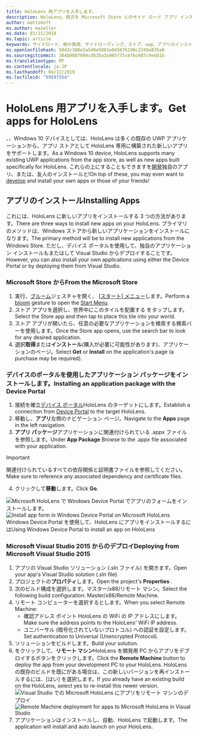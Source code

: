 ```yaml
---
title: HoloLens 用アプリを入手します。
description: HoloLens、両方を Microsoft Store とのサイド ロード アプリ インストールについて説明します。
author: mattzmsft
ms.author: mazeller
ms.date: 03/21/2018
ms.topic: article
keywords: サイドロード、側の負荷、サイドローディング、ストア、uwp、アプリのインストール
ms.openlocfilehash: 5042c380e3a548e5001e045676190c2349a835a0
ms.sourcegitcommit: 384b0087899cd835a3a965f75c6f6c607c9edd1b
ms.translationtype: MT
ms.contentlocale: ja-JP
ms.lasthandoff: 04/12/2019
ms.locfileid: "59597554"
---
```

# <a name="get-apps-for-hololens"></a><span data-ttu-id="92bf5-104">HoloLens 用アプリを入手します。</span><span class="sxs-lookup"><span data-stu-id="92bf5-104">Get apps for HoloLens</span></span>

<span data-ttu-id="92bf5-105">、、Windows 10 デバイスとしては、HoloLens は多くの既存の UWP アプリケーションから、アプリ ストアとして HoloLens 専用に構築された新しいアプリをサポートします。</span><span class="sxs-lookup"><span data-stu-id="92bf5-105">As a Windows 10 device, HoloLens supports many existing UWP applications from the app store, as well as new apps built specifically for HoloLens.</span></span> <span data-ttu-id="92bf5-106">これらの上にすることもできますを[開発](development-overview.md)独自のアプリ、または、友人のインストールと!</span><span class="sxs-lookup"><span data-stu-id="92bf5-106">On top of these, you may even want to [develop](development-overview.md) and install your own apps or those of your friends!</span></span>

## <a name="installing-apps"></a><span data-ttu-id="92bf5-107">アプリのインストール</span><span class="sxs-lookup"><span data-stu-id="92bf5-107">Installing Apps</span></span>

<span data-ttu-id="92bf5-108">これには、HoloLens に新しいアプリをインストールする 3 つの方法があります。</span><span class="sxs-lookup"><span data-stu-id="92bf5-108">There are three ways to install new apps on your HoloLens.</span></span> <span data-ttu-id="92bf5-109">プライマリのメソッドは、Windows ストアから新しいアプリケーションをインストールになります。</span><span class="sxs-lookup"><span data-stu-id="92bf5-109">The primary method will be to install new applications from the Windows Store.</span></span> <span data-ttu-id="92bf5-110">ただし、デバイス ポータルを使用して、独自のアプリケーション インストールもまたはして Visual Studio からデプロイすることです。</span><span class="sxs-lookup"><span data-stu-id="92bf5-110">However, you can also install your own applications using either the Device Portal or by deploying them from Visual Studio.</span></span>

### <a name="from-the-microsoft-store"></a><span data-ttu-id="92bf5-111">Microsoft Store から</span><span class="sxs-lookup"><span data-stu-id="92bf5-111">From the Microsoft Store</span></span>
1. <span data-ttu-id="92bf5-112">実行、[ブルーム](gestures.md#bloom)ジェスチャを開く、 [[スタート] メニュー](navigating-the-windows-mixed-reality-home.md#start-menu)します。</span><span class="sxs-lookup"><span data-stu-id="92bf5-112">Perform a [bloom](gestures.md#bloom) gesture to open the [Start Menu](navigating-the-windows-mixed-reality-home.md#start-menu).</span></span>
2. <span data-ttu-id="92bf5-113">ストア アプリを選択し、世界中にこのタイルを配置する をタップします。</span><span class="sxs-lookup"><span data-stu-id="92bf5-113">Select the Store app and then tap to place this tile into your world.</span></span>
3. <span data-ttu-id="92bf5-114">ストア アプリが開いたら、任意の必要なアプリケーションを検索する検索バーを使用します。</span><span class="sxs-lookup"><span data-stu-id="92bf5-114">Once the Store app opens, use the search bar to look for any desired application.</span></span>
4. <span data-ttu-id="92bf5-115">選択**取得**または**インストール**(購入が必要に可能性があります)、アプリケーションのページ。</span><span class="sxs-lookup"><span data-stu-id="92bf5-115">Select **Get** or **Install** on the application's page (a purchase may be required).</span></span>

### <a name="installing-an-application-package-with-the-device-portal"></a><span data-ttu-id="92bf5-116">デバイスのポータルを使用したアプリケーション パッケージをインストールします。</span><span class="sxs-lookup"><span data-stu-id="92bf5-116">Installing an application package with the Device Portal</span></span>
1. <span data-ttu-id="92bf5-117">接続を確立[デバイス ポータル](using-the-windows-device-portal.md)HoloLens のターゲットにします。</span><span class="sxs-lookup"><span data-stu-id="92bf5-117">Establish a connection from [Device Portal](using-the-windows-device-portal.md) to the target HoloLens.</span></span>
2. <span data-ttu-id="92bf5-118">移動し、**アプリ**左側のナビゲーション ページ。</span><span class="sxs-lookup"><span data-stu-id="92bf5-118">Navigate to the **Apps** page in the left navigation.</span></span>
3. <span data-ttu-id="92bf5-119">**アプリ パッケージ**アプリケーションに関連付けられている .appx ファイルを参照します。</span><span class="sxs-lookup"><span data-stu-id="92bf5-119">Under **App Package** Browse to the .appx file associated with your application.</span></span>
  >[!IMPORTANT]
  ><span data-ttu-id="92bf5-120">関連付けられているすべての依存関係と証明書ファイルを参照してください。</span><span class="sxs-lookup"><span data-stu-id="92bf5-120">Make sure to reference any associated dependency and certificate files.</span></span>

4. <span data-ttu-id="92bf5-121">クリックして**移動**します。</span><span class="sxs-lookup"><span data-stu-id="92bf5-121">Click **Go**.</span></span>

<span data-ttu-id="92bf5-122">![Microsoft HoloLens で Windows Device Portal でアプリのフォームをインストールします。](images/deviceportal-appmanager.jpg)</span><span class="sxs-lookup"><span data-stu-id="92bf5-122">![Install app form in Windows Device Portal on Microsoft HoloLens](images/deviceportal-appmanager.jpg)</span></span><br>
<span data-ttu-id="92bf5-123">Windows Device Portal を使用して、HoloLens にアプリをインストールするには</span><span class="sxs-lookup"><span data-stu-id="92bf5-123">Using Windows Device Portal to install an app on HoloLens</span></span>

### <a name="deploying-from-microsoft-visual-studio-2015"></a><span data-ttu-id="92bf5-124">Microsoft Visual Studio 2015 からのデプロイ</span><span class="sxs-lookup"><span data-stu-id="92bf5-124">Deploying from Microsoft Visual Studio 2015</span></span>
1. <span data-ttu-id="92bf5-125">アプリの Visual Studio ソリューション (.sln ファイル) を開きます。</span><span class="sxs-lookup"><span data-stu-id="92bf5-125">Open your app's Visual Studio solution (.sln file).</span></span>
2. <span data-ttu-id="92bf5-126">プロジェクトの**プロパティ**します。</span><span class="sxs-lookup"><span data-stu-id="92bf5-126">Open the project's **Properties** .</span></span>
3. <span data-ttu-id="92bf5-127">次のビルド構成を選択します。マスター/x86/リモート マシン。</span><span class="sxs-lookup"><span data-stu-id="92bf5-127">Select the following build configuration: Master/x86/Remote Machine.</span></span>
4. <span data-ttu-id="92bf5-128">リモート コンピューターを選択するとします。</span><span class="sxs-lookup"><span data-stu-id="92bf5-128">When you select Remote Machine:</span></span>
   * <span data-ttu-id="92bf5-129">確認アドレス ポイント HoloLens の WiFi の IP アドレスにします。</span><span class="sxs-lookup"><span data-stu-id="92bf5-129">Make sure the address points to the HoloLens' WiFi IP address.</span></span>
   * <span data-ttu-id="92bf5-130">ユニバーサル (暗号化されていないプロトコル) への認証を設定します。</span><span class="sxs-lookup"><span data-stu-id="92bf5-130">Set authentication to Universal (Unencrypted Protocol).</span></span>
5. <span data-ttu-id="92bf5-131">ソリューションをビルドします。</span><span class="sxs-lookup"><span data-stu-id="92bf5-131">Build your solution.</span></span>
6. <span data-ttu-id="92bf5-132">をクリックして、**リモート マシン**HoloLens を開発用 PC からアプリをデプロイするボタンをクリックします。</span><span class="sxs-lookup"><span data-stu-id="92bf5-132">Click the **Remote Machine** button to deploy the app from your development PC to your HoloLens.</span></span> <span data-ttu-id="92bf5-133">HoloLens の既存のビルドを既にがある場合は、この新しいバージョンを再インストールするには、[はい] を選択します。</span><span class="sxs-lookup"><span data-stu-id="92bf5-133">If you already have an existing build on the HoloLens, select yes to re-install this newer version.</span></span><br>
  <span data-ttu-id="92bf5-134">![Visual Studio での Microsoft HoloLens にアプリをリモート マシンのデプロイ](images/vs2015-remotedeployment.jpg)</span><span class="sxs-lookup"><span data-stu-id="92bf5-134">![Remote Machine deployment for apps to Microsoft HoloLens in Visual Studio](images/vs2015-remotedeployment.jpg)</span></span><br>
7. <span data-ttu-id="92bf5-135">アプリケーションはインストールし、自動、HoloLens で起動します。</span><span class="sxs-lookup"><span data-stu-id="92bf5-135">The application will install and auto launch on your HoloLens.</span></span>

